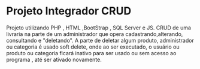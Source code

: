 # Projeto Integrador CRUD 
 Projeto utilizando PHP , HTML ,BootStrap , SQL Server e JS.
 CRUD de uma livraria na parte de um administrador que opera cadastrando,alterando, consultando e "deletando".
 A parte de deletar algum produto, administrador ou categoria é usado soft delete, onde ao ser executado, o usuário ou produto ou categoria ficará inativo para ser usado ou sem acesso ao programa , até ser ativado novamente.
